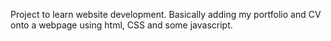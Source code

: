 Project to learn website development. Basically adding my portfolio and CV onto a webpage using html, CSS and some javascript.
